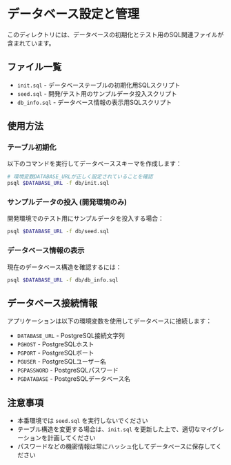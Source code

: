 # データベース設定と管理

このディレクトリには、データベースの初期化とテスト用のSQL関連ファイルが含まれています。

## ファイル一覧

- `init.sql` - データベーステーブルの初期化用SQLスクリプト
- `seed.sql` - 開発/テスト用のサンプルデータ投入スクリプト
- `db_info.sql` - データベース情報の表示用SQLスクリプト

## 使用方法

### テーブル初期化

以下のコマンドを実行してデータベーススキーマを作成します：

```bash
# 環境変数DATABASE_URLが正しく設定されていることを確認
psql $DATABASE_URL -f db/init.sql
```

### サンプルデータの投入 (開発環境のみ)

開発環境でのテスト用にサンプルデータを投入する場合：

```bash
psql $DATABASE_URL -f db/seed.sql
```

### データベース情報の表示

現在のデータベース構造を確認するには：

```bash
psql $DATABASE_URL -f db/db_info.sql
```

## データベース接続情報

アプリケーションは以下の環境変数を使用してデータベースに接続します：

- `DATABASE_URL` - PostgreSQL接続文字列
- `PGHOST` - PostgreSQLホスト
- `PGPORT` - PostgreSQLポート
- `PGUSER` - PostgreSQLユーザー名
- `PGPASSWORD` - PostgreSQLパスワード
- `PGDATABASE` - PostgreSQLデータベース名

## 注意事項

- 本番環境では `seed.sql` を実行しないでください
- テーブル構造を変更する場合は、`init.sql` を更新した上で、適切なマイグレーションを計画してください
- パスワードなどの機密情報は常にハッシュ化してデータベースに保存してください